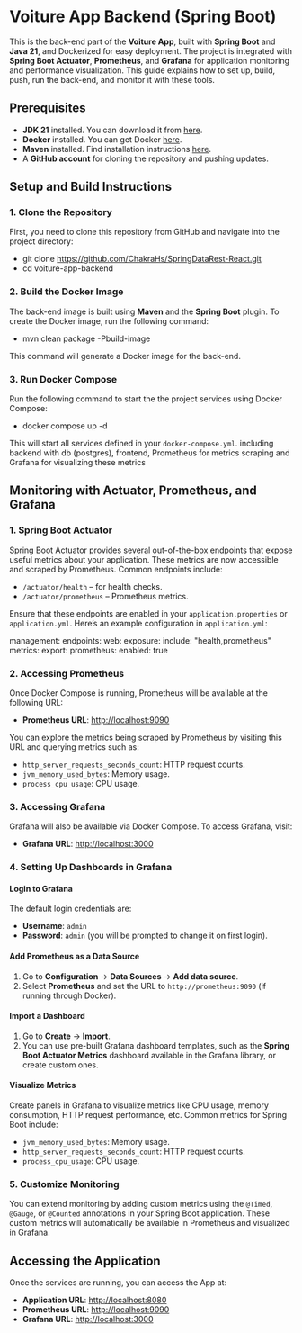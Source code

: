# Voiture App Backend (Spring Boot)

This is the back-end part of the **Voiture App**, built with **Spring Boot** and **Java 21**, and Dockerized for easy deployment. The project is integrated with **Spring Boot Actuator**, **Prometheus**, and **Grafana** for application monitoring and performance visualization. This guide explains how to set up, build, push, run the back-end, and monitor it with these tools.

## Prerequisites

- **JDK 21** installed. You can download it from [here](https://www.oracle.com/java/technologies/javase/jdk21-archive-downloads.html).
- **Docker** installed. You can get Docker [here](https://www.docker.com/get-started).
- **Maven** installed. Find installation instructions [here](https://maven.apache.org/install.html).
- A **GitHub account** for cloning the repository and pushing updates.
  
## Setup and Build Instructions

### 1. Clone the Repository

   First, you need to clone this repository from GitHub and navigate into the project directory:
   
   - git clone https://github.com/ChakraHs/SpringDataRest-React.git
   - cd voiture-app-backend

### 2. Build the Docker Image

The back-end image is built using **Maven** and the **Spring Boot** plugin. To create the Docker image, run the following command:

- mvn clean package -Pbuild-image

This command will generate a Docker image for the back-end.

### 3. Run Docker Compose

Run the following command to start the the project services using Docker Compose:

- docker compose up -d

This will start all services defined in your `docker-compose.yml`. including backend with db (postgres), frontend, Prometheus for metrics scraping and Grafana for visualizing these metrics

## Monitoring with Actuator, Prometheus, and Grafana

### 1. Spring Boot Actuator

Spring Boot Actuator provides several out-of-the-box endpoints that expose useful metrics about your application. These metrics are now accessible and scraped by Prometheus. Common endpoints include:

- `/actuator/health` – for health checks.
- `/actuator/prometheus` – Prometheus metrics.

Ensure that these endpoints are enabled in your `application.properties` or `application.yml`. Here’s an example configuration in `application.yml`:

management:
  endpoints:
    web:
      exposure:
        include: "health,prometheus"
  metrics:
    export:
      prometheus:
        enabled: true

### 2. Accessing Prometheus

Once Docker Compose is running, Prometheus will be available at the following URL:

- **Prometheus URL**: [http://localhost:9090](http://localhost:9090)

You can explore the metrics being scraped by Prometheus by visiting this URL and querying metrics such as:

- `http_server_requests_seconds_count`: HTTP request counts.
- `jvm_memory_used_bytes`: Memory usage.
- `process_cpu_usage`: CPU usage.

### 3. Accessing Grafana

Grafana will also be available via Docker Compose. To access Grafana, visit:

- **Grafana URL**: [http://localhost:3000](http://localhost:3000)

### 4. Setting Up Dashboards in Grafana

#### Login to Grafana

The default login credentials are:

- **Username**: `admin`
- **Password**: `admin` (you will be prompted to change it on first login).

#### Add Prometheus as a Data Source

1. Go to **Configuration** -> **Data Sources** -> **Add data source**.
2. Select **Prometheus** and set the URL to `http://prometheus:9090` (if running through Docker).

#### Import a Dashboard

1. Go to **Create** -> **Import**.
2. You can use pre-built Grafana dashboard templates, such as the **Spring Boot Actuator Metrics** dashboard available in the Grafana library, or create custom ones.

#### Visualize Metrics

Create panels in Grafana to visualize metrics like CPU usage, memory consumption, HTTP request performance, etc. Common metrics for Spring Boot include:

- `jvm_memory_used_bytes`: Memory usage.
- `http_server_requests_seconds_count`: HTTP request counts.
- `process_cpu_usage`: CPU usage.

### 5. Customize Monitoring

You can extend monitoring by adding custom metrics using the `@Timed`, `@Gauge`, or `@Counted` annotations in your Spring Boot application. These custom metrics will automatically be available in Prometheus and visualized in Grafana.

## Accessing the Application

Once the services are running, you can access the App at:

- **Application URL**: [http://localhost:8080](http://localhost:8080)
- **Prometheus URL**: [http://localhost:9090](http://localhost:9090)
- **Grafana URL**: [http://localhost:3000](http://localhost:3000)





